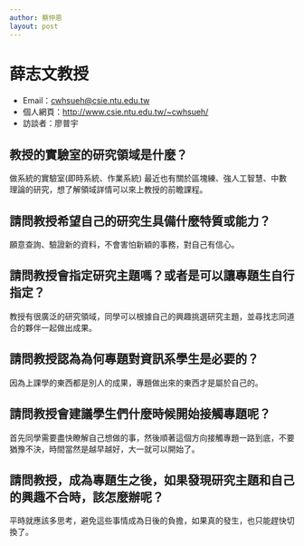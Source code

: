 ```yaml
---
author: 蔡仲恩
layout: post
---
```


#  薛志文教授
- Email：cwhsueh@csie.ntu.edu.tw
- 個人網頁：<http://www.csie.ntu.edu.tw/~cwhsueh/>
- 訪談者：廖普宇

## 教授的實驗室的研究領域是什麼？
做系統的實驗室(即時系統、作業系統)
最近也有關於區塊練、強人工智慧、中數理論的研究，想了解領域詳情可以來上教授的前瞻課程。

## 請問教授希望自己的研究生具備什麼特質或能力？
願意查詢、驗證新的資料，不會害怕新穎的事務，對自己有信心。

## 請問教授會指定研究主題嗎？或者是可以讓專題生自行指定？
教授有很廣泛的研究領域，同學可以根據自己的興趣挑選研究主題，並尋找志同道合的夥伴一起做出成果。

## 請問教授認為為何專題對資訊系學生是必要的？
因為上課學的東西都是別人的成果，專題做出來的東西才是屬於自己的。

## 請問教授會建議學生們什麼時候開始接觸專題呢？
首先同學需要盡快瞭解自己想做的事，然後順著這個方向接觸專題一路到底，不要猶豫不決，時間當然是越早越好，大一就可以開始了。

## 請問教授，成為專題生之後，如果發現研究主題和自己的興趣不合時，該怎麼辦呢？
平時就應該多思考，避免這些事情成為日後的負擔，如果真的發生，也只能趕快切換了。
